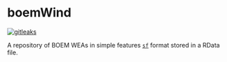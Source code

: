 # boemWind

[![gitleaks](https://github.com/jmhatch-NOAA/boemWind/actions/workflows/secretScan.yml/badge.svg)](https://github.com/jmhatch-NOAA/boemWind/actions/workflows/secretScan.yml)

A repository of BOEM WEAs in simple features [`sf`](https://r-spatial.github.io/sf/) format stored in a RData file.
